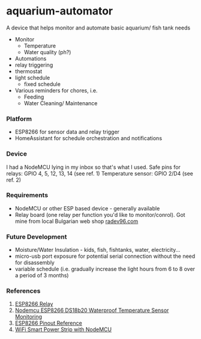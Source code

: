 # aquarium-automator
A device that helps monitor and automate basic aquarium/ fish tank needs


- Monitor
  - Temperature
  - Water quality (ph?)
- Automations
- relay triggering
- thermostat
- light schedule
  - fixed schedule
- Various reminders for chores, i.e.
  - Feeding
  - Water Cleaning/ Maintenance
  
### Platform ###
- ESP8266 for sensor data and relay trigger
- HomeAssistant for schedule orchestration and notifications

### Device ###
I had a NodeMCU lying in my inbox so that's what I used.
Safe pins for relays: GPIO 4, 5, 12, 13, 14 (see ref. 1)
Temperature sensor: GPIO 2/D4 (see ref. 2)

### Requirements ###
- NodeMCU or other ESP based device - generally available
- Relay board (one relay per function you'd like to monitor/conrol). Got mine from local Bulgarian web shop [radev96.com](https://radev96.com)

### Future Development ###
- Moisture/Water Insulation - kids, fish, fishtanks, water, electricity…
- micro-usb port exposure for potential serial connection without the need for disassembly
- variable schedule (i.e. gradually increase the light hours from 6 to 8 over a period of 3 months)


### References ###
1. [ESP8266 Relay](https://randomnerdtutorials.com/esp8266-relay-module-ac-web-server/)
2. [Nodemcu ESP8266 DS18b20 Waterproof Temperature Sensor Monitoring](https://www.electroniclinic.com/nodemcu-esp8266-ds18b20-waterproof-temperature-sensor-monitoring/)
3. [ESP8266 Pinout Reference](https://randomnerdtutorials.com/esp8266-pinout-reference-gpios/)
4. [WiFi Smart Power Strip with NodeMCU](https://www.instructables.com/WiFi-Smart-Power-Strip-With-NodeMCU/)
